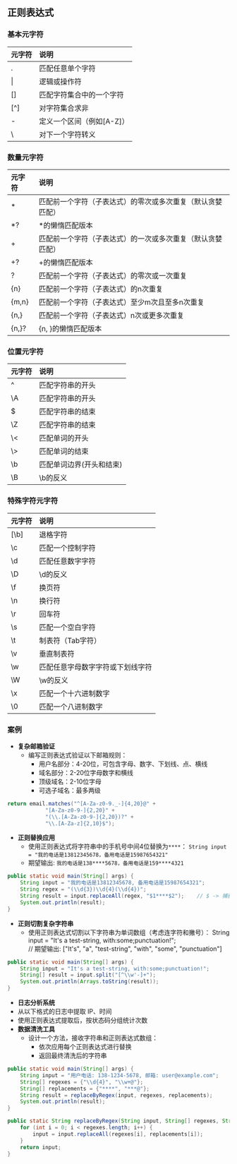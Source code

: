 ## 正则表达式
### 基本元字符
| **元字符** | **说明**          |
| :------ | :-------------- |
| .       | 匹配任意单个字符        |
| \|      | 逻辑或操作符          |
| []      | 匹配字符集合中的一个字符    |
| [^]     | 对字符集合求非         |
| -       | 定义一个区间（例如[A-Z]） |
| \       | 对下一个字符转义        |
### 数量元字符
| **元字符** | **说明**                        |
| :------ | :---------------------------- |
| *       | 匹配前一个字符（子表达式）的零次或多次重复（默认贪婪匹配） |
| \*?     | \*的懒惰匹配版本                     |
| +       | 匹配前一个字符（子表达式）的一次或多次重复（默认贪婪匹配） |
| +?      | +的懒惰匹配版本                      |
| ?       | 匹配前一个字符（子表达式）的零次或一次重复         |
| {n}     | 匹配前一个字符（子表达式）的n次重复            |
| {m,n}   | 匹配前一个字符（子表达式）至少m次且至多n次重复      |
| {n,}    | 匹配前一个字符（子表达式）n次或更多次重复         |
| {n,}?   | {n, }的懒惰匹配版本                  |
### 位置元字符
| **元字符** | **说明**        |
| :------ | :------------ |
| ^       | 匹配字符串的开头      |
| \A      | 匹配字符串的开头      |
| $       | 匹配字符串的结束      |
| \Z      | 匹配字符串的结束      |
| \\<     | 匹配单词的开头       |
| \\>     | 匹配单词的结束       |
| \b      | 匹配单词边界(开头和结束) |
| \B      | \b的反义         |
### 特殊字符元字符
| **元字符**  | **说明**           |
| :------- | :--------------- |
| [\b]<br> | 退格字符             |
| \c       | 匹配一个控制字符         |
| \d       | 匹配任意数字字符         |
| \D       | \d的反义            |
| \f       | 换页符              |
| \n       | 换行符              |
| \r       | 回车符              |
| \s       | 匹配一个空白字符         |
| \t       | 制表符（Tab字符）       |
| \v       | 垂直制表符            |
| \w       | 匹配任意字母数字字符或下划线字符 |
| \W       | \w的反义            |
| \x       | 匹配一个十六进制数字       |
| \0       | 匹配一个八进制数字        |
### 案例
- **复杂邮箱验证**
    - 编写正则表达式验证以下邮箱规则：
        - 用户名部分：4-20位，可包含字母、数字、下划线、点、横线
        - 域名部分：2-20位字母数字和横线
        - 顶级域名：2-10位字母
        - 可选子域名：最多两级
```java
return email.matches("^[A-Za-z0-9._-]{4,20}@" +  
            "[A-Za-z0-9-]{2,20}" +  
            "(\\.[A-Za-z0-9-]{2,20})?" +  
            "\\.[A-Za-z]{2,10}$");
```
- **正则替换应用**
    - 使用正则表达式将字符串中的手机号中间4位替换为`****`：
        `String input = "我的电话是13812345678，备用电话是15987654321"`
    - 期望输出: 
	    `我的电话是138****5678，备用电话是159****4321` 
```java
public static void main(String[] args) {  
	String input = "我的电话是13812345678, 备用电话是15987654321";  
	String regex = "(\\d{3})\\d{4}(\\d{4})";  
	String result = input.replaceAll(regex, "$1****$2");    // $ -> 捕获（）分组  
	System.out.println(result);  
}
```
- **正则切割复杂字符串**
    - 使用正则表达式切割以下字符串为单词数组（考虑连字符和撇号）：
        String input = "It's a test-string, with:some;punctuation!";  
        // 期望输出: \["It's", "a", "test-string", "with", "some", "punctuation"]  
```java
public static void main(String[] args) {  
	String input = "It's a test-string, with:some;punctuation!";  
	String[] result = input.split("[^\\w'-]+");  
	System.out.println(Arrays.toString(result));  
}
```
- **日志分析系统**
- 从以下格式的日志中提取 IP、时间
- 使用正则表达式提取后，按状态码分组统计次数
- **数据清洗工具**
	- 设计一个方法，接收字符串和正则表达式数组：
	    - 依次应用每个正则表达式进行替换
	    - 返回最终清洗后的字符串
```java
public static void main(String[] args) {
    String input = "用户电话: 138-1234-5678, 邮箱: user@example.com";
    String[] regexes = {"\\d{4}", "\\w+@"};
    String[] replacements = {"****", "***@"};
    String result = replaceByRegex(input, regexes, replacements);
    System.out.println(result);
}

public static String replaceByRegex(String input, String[] regexes, String[] replacements) {
    for (int i = 0; i < regexes.length; i++) {
        input = input.replaceAll(regexes[i], replacements[i]);
    }
    return input;
}
```